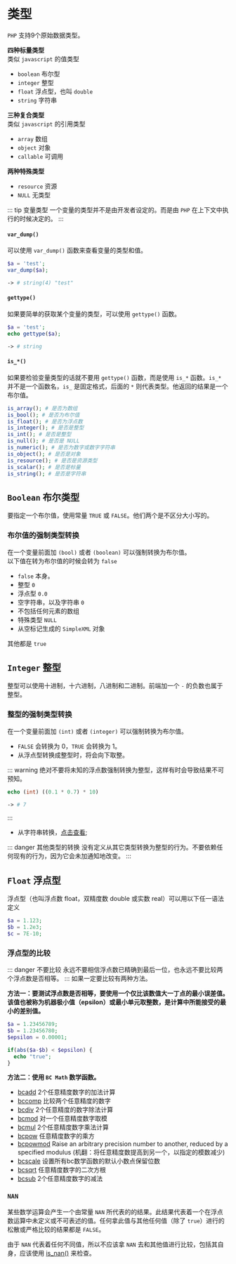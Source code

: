 # 类型
`PHP` 支持9个原始数据类型。

**四种标量类型** <br />
类似 `javascript` 的值类型
- `boolean` 布尔型
- `integer` 整型
- `float` 浮点型，也叫 `double`
- `string` 字符串

**三种复合类型** <br />
类似 `javascript` 的引用类型
- `array` 数组
- `object` 对象
- `callable` 可调用

**两种特殊类型**
- `resource` 资源
- `NULL` 无类型

::: tip 变量类型
一个变量的类型并不是由开发者设定的。而是由 `PHP` 在上下文中执行的时候决定的。
:::
<br />

#### `var_dump()`
可以使用 `var_dump()` 函数来查看变量的类型和值。
``` php
$a = 'test';
var_dump($a);

-> # string(4) "test"
```

#### `gettype()`
如果要简单的获取某个变量的类型，可以使用 `gettype()` 函数。
``` php
$a = 'test';
echo gettype($a);

-> # string
```

#### `is_*()`
如果要检验变量类型的话就不要用 `gettype()` 函数，而是使用 `is_*` 函数。`is_*` 并不是一个函数名，`is_` 是固定格式，后面的 `*` 则代表类型。他返回的结果是一个布尔值。
``` php
is_array(); # 是否为数组
is_bool(); # 是否为布尔值
is_float(); # 是否为浮点数
is_integer(); # 是否是整型
is_int(); # 是否是整型
is_null(); # 是否是 NULL
is_numeric(); # 是否为数字或数字字符串
is_object(); # 是否是对象
is_resource(); # 是否是资源类型
is_scalar(); # 是否是标量
is_string(); # 是否是字符串
```

## `Boolean` 布尔类型
要指定一个布尔值，使用常量 `TRUE` 或 `FALSE`。他们两个是不区分大小写的。

### 布尔值的强制类型转换
在一个变量前面加 `(bool)` 或者 `(boolean)` 可以强制转换为布尔值。<br />
以下值在转为布尔值的时候会转为 `false`
- `false` 本身。
- 整型 `0`
- 浮点型 `0.0`
- 空字符串，以及字符串 `0`
- 不包括任何元素的数组
- 特殊类型 `NULL`
- 从空标记生成的 `SimpleXML` 对象

其他都是 `true`

## `Integer` 整型
整型可以使用十进制，十六进制，八进制和二进制。前端加一个 `-` 的负数也属于整型。

### 整型的强制类型转换
在一个变量前面加 `(int)` 或者 `(integer)` 可以强制转换为布尔值。<br />
- `FALSE` 会转换为 0，`TRUE` 会转换为 1。
- 从浮点型转换成整型时，将会向下取整。

::: warning 绝对不要将未知的浮点数强制转换为整型，这样有时会导致结果不可预知。
``` php
echo (int) ((0.1 * 0.7) * 10)

-> # 7
```
:::

- 从字符串转换，[点击查看]();

::: danger 其他类型的转换
没有定义从其它类型转换为整型的行为。不要依赖任何现有的行为，因为它会未加通知地改变。
:::

## `Float` 浮点型
浮点型（也叫浮点数 float，双精度数 double 或实数 real）可以用以下任一语法定义
``` php
$a = 1.123;
$b = 1.2e3;
$c = 7E-10;
```

### 浮点型的比较
::: danger 不要比较
永远不要相信浮点数已精确到最后一位，也永远不要比较两个浮点数是否相等。
:::
如果一定要比较有两种方法。<br />

**方法一：要测试浮点数是否相等，要使用一个仅比该数值大一丁点的最小误差值。该值也被称为机器极小值（epsilon）或最小单元取整数，是计算中所能接受的最小的差别值。**
``` php
$a = 1.23456789;
$b = 1.23456780;
$epsilon = 0.00001;

if(abs($a-$b) < $epsilon) {
  echo "true";
}
```

**方法二：使用 `BC Math` 数学函数。**
- [bcadd](https://www.php.net/manual/zh/function.bcadd.php) 2个任意精度数字的加法计算
- [bccomp](https://www.php.net/manual/zh/function.bccomp.php) 比较两个任意精度的数字
- [bcdiv](https://www.php.net/manual/zh/function.bcdiv.php) 2个任意精度的数字除法计算
- [bcmod](https://www.php.net/manual/zh/function.bcmod.php) 对一个任意精度数字取模
- [bcmul](https://www.php.net/manual/zh/function.bcmul.php) 2个任意精度数字乘法计算
- [bcpow](https://www.php.net/manual/zh/function.bcpow.php) 任意精度数字的乘方
- [bcpowmod](https://www.php.net/manual/zh/function.bcpowmod.php) Raise an arbitrary precision number to another, reduced by a specified modulus (机翻：将任意精度数提高到另一个，以指定的模数减少)
- [bcscale](https://www.php.net/manual/zh/function.bcscale.php) 设置所有bc数学函数的默认小数点保留位数
- [bcsqrt](https://www.php.net/manual/zh/function.bcsqrt.php) 任意精度数字的二次方根
- [bcsub](https://www.php.net/manual/zh/function.bcsub.php) 2个任意精度数字的减法

### `NAN`
某些数学运算会产生一个由常量 `NAN` 所代表的的结果。此结果代表着一个在浮点数运算中未定义或不可表述的值。任何拿此值与其他任何值（除了 `true`）进行的松散或严格比较的结果都是 `FALSE`。

由于 `NAN` 代表着任何不同值，所以不应该拿 `NAN` 去和其他值进行比较，包括其自身，应该使用 [is_nan()](https://www.php.net/manual/zh/function.is-nan.php) 来检查。
